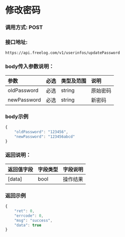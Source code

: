 # 修改密码


### 调用方式: POST

### 接口地址:

```
https://api.freelog.com/v1/userinfos/updatePassword
```

### body传入参数说明：

| 参数 | 必选 | 类型及范围 | 说明 |
| :--- | :--- | :--- | :--- |
|oldPassword|必选|string|原始密码|
|newPassword|必选|string|新密码|


### body示例

```js
{
    "oldPassword": "123456",
    "newPassword": "123456abcd"
}
```

### 返回说明：

| 返回值字段 | 字段类型 | 字段说明 |
| :--- | :--- | :--- |
| [data] | bool | 操作结果 |



### 返回示例

```js
{
    "ret": 0,
    "errcode": 0,
    "msg": "success",
    "data": true
}
```